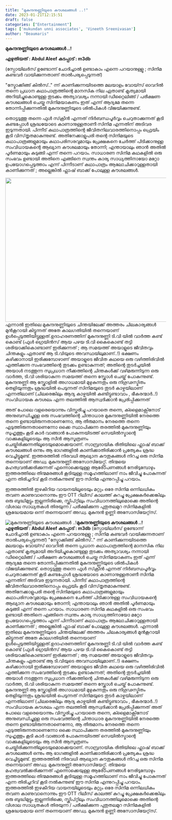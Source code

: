 ```yaml
---
title: "മുകുന്ദനുണ്ണിയുടെ കൗശലങ്ങൾ ..!"
date: 2023-01-21T12:15:51
draft: false
categories: ["Entertainment"]
tags: ['mukundan unni associates', 'Vineeth Sreenivasan']
author: "Beaumaris"
---
```


<strong>മുകുന്ദനുണ്ണിയുടെ കൗശലങ്ങൾ ..!</strong>

<strong>എഴുതിയത് : Abdul Aleef</strong>
<strong>കടപ്പാട് : m3db</strong>

(സ്പോയിലർസ് ഉണ്ടോന്ന് ചോദിച്ചാൽ ഉണ്ടാകാം എന്നെ പറയാനുള്ളൂ ; സിനിമ കണ്ടവർ വായിക്കുന്നതാണ് താൽപര്യപ്പെടുന്നത്)

"സ്മോക്കിങ്ങ് കിൽസ്.." ന്ന് കാണിക്കുന്നയിടത്തെ മലയാളം വോയ്സ് ഓവറിൽ തന്നെ പ്രധാന കഥാപാത്രത്തിന്റെ മാനസിക നില ഏതാണ്ട് കൃത്യമായി അറിയിച്ചുകൊണ്ടുള്ള തുടക്കം അത്യാവശ്യം നന്നായി ഡീറ്റൈലിങ്ങ് / പരീക്ഷണ കൗശലങ്ങൾ ചെയ്ത സിനിമയാകണം ഇത് എന്ന് ആദ്യമേ തന്നെ തോന്നിപ്പിക്കുന്നതിൽ മുകുന്ദനുണ്ണിയുടെ ശിൽപികൾ വിജയിക്കുന്നുണ്ട്.

തൊട്ടടുത്തു തന്നെ ഫുൾ സ്‌ക്രീൻ എന്നത് നിർബന്ധപൂർവ്വം ചെറുതാക്കുന്നത് കൂടി കണ്ടപ്പോൾ ശ്രദ്ധയോടെ കാണാനുള്ളതാണീ സിനിമ എന്നതിന് അടിവര ഇടുന്നതായി. പിന്നീട് കഥാപാത്രത്തിന്റെ ജീവിതനിലവാരത്തിനൊപ്പം ഫ്രെയിം കൂടി വിസ്‌തൃതമാകുന്നുണ്ട്. അതിനേക്കാളുപരി തന്റെ സിനിമയുടെ കഥാപാത്രങ്ങളുമായും കഥാപരിസരവുമായും പ്രേക്ഷകനെ ചേർത്ത് പിടിക്കാനുള്ള സംവിധായകന്റെ ആഖ്യാന കൗശലമായും തോന്നി; എന്തായാലും ഞാൻ അതിൽ പൂർണമായും കുടുങ്ങി എന്ന് തന്നെ പറയാം.
സാധാരണ സിനിമ കഥകളിൽ ഒരു സംഭവം ഉണ്ടായി അതിനെ എങ്ങിനെ സ്വന്തം കാര്യ സാധ്യത്തിനായോ മറ്റോ ഉപയോഗപ്പെടുത്താം എന്ന് പിന്നീടാണ് കഥാപാത്രം ആലോചിക്കാറുള്ളതായി കാണിക്കുന്നത് ; അല്ലെങ്കിൽ ഫ്ലാഷ് ബാക്ക് പോലുള്ള കൗശലങ്ങൾ.

<img class="size-large wp-image-380290 aligncenter" src="https://cdn.boolokam.com/articles/2023/01/ddqqq-1-1024x576.webp" alt="" width="800" height="450" />എന്നാൽ ഇതിലെ മുകുന്ദനുണ്ണിയുടെ ചിന്തയിലേക്ക് അത്തരം ചിലകാര്യങ്ങൾ മുൻകൂറായി കിട്ടുന്നത് അതേ കാലഗതിയിൽ തന്നെയാണ് ഉൾപ്പെടുത്തിയിട്ടുള്ളത്.ഉദാഹരണത്തിന് മുകുന്ദനുണ്ണി ടി.വി യിൽ വാർത്ത കണ്ട് കൊണ്ട് (ഫുൾ ഗ്രെയിൻസ് ആയ പഴയ ടി.വി കൈകൊണ്ട് തട്ടി ശരിയാക്കികൊണ്ടാണ് ഇരിക്കുന്നത് ; ആ സമയത്ത് അയാളുടെ ജീവിതവും ചിന്തകളും ഏതാണ്ട് ആ ടി.വിയുടെ അവസ്ഥയിലുമാണ്..!) ഭക്ഷണം കഴിക്കാനായി ഇരിക്കുമ്പോഴാണ് അയാളുടെ ജീവിത കഥയെ ഒരു വഴിത്തിരിവിൽ എത്തിക്കുന്ന സംഭവത്തിന്റെ തുടക്കം ഉണ്ടാകുന്നത്; അതിന്റെ തുടർച്ചയിൽ അയാൾ നടത്തുന്ന സുപ്രധാന നീക്കത്തിന്റെ ചിന്തകൾക്ക് വഴിമരുന്നിടുന്ന ഒരു വാർത്ത, ടി.വി ശരിയാകുന്ന സമയത്ത് തന്നെ സ്ക്രോൾ ചെയ്ത് പോകുന്നുണ്ട്. മുകുന്ദനുണ്ണി ആ സ്ക്രോളിൽ അഗാധമായി മുഴുകുന്നതും ഒരു നിഗൂഢസ്മിതം തെളിയുന്നതും ശ്രദ്ധയിൽ പെടുന്നത് സിനിമയുടെ തുടർ കാഴ്ചയിലാണ് എന്നതിലാണ് (ചിലരെങ്കിലും ആദ്യ കാഴ്ചയിൽ കണ്ടിട്ടുണ്ടാവാം , ഭീകരന്മാർ..!) സംവിധായക കൗശലം എന്ന തലത്തിൽ ആസ്വദിക്കാൻ പ്രേരിപ്പിക്കുന്നത്

അത്‌ പോലെ വളരെയൊന്നും വിസ്തരിച്ചു പറയാതെ തന്നെ, ക്ളൈമാക്സിനോട് അനുബന്ധിച്ചുള്ള ഒരു സംഭവത്തിന്റെ ചിന്താധാര മുകുന്ദനുണ്ണിയിൽ നേരത്തെ തന്നെ ഉണ്ടായിരുന്നതാണെന്നോ, ആ തീരുമാനം നേരത്തെ തന്നെ എടുത്തിരുന്നതാണെന്നോ ഒക്കെ സ്ഥാപിക്കുന്ന തരത്തിൽ മുകുന്ദനുണ്ണിയും സുഹൃത്തും കൂടി കാർ വാങ്ങാൻ പോകുന്നയിടത്ത് സെയിൽസ്മാന്റെ വാക്കുകളിലൂടെയും ആ സീൻ ആസൂത്രണം ചെയ്തിരിക്കുന്നതിലൂടെയുമൊക്കെയാണ്. സാമ്പ്രദായിക രീതിയിലെ ഫ്ലാഷ് ബാക്ക് കൗശലങ്ങൾ ഒന്നും ആ ഭാഗങ്ങളിൽ കാണിക്കാതിരിക്കാൻ പ്രത്യേകം ശ്രദ്ധ വെച്ചിട്ടുമുണ്ട്. ഇത്തരത്തിൽ നിരവധി ആഖ്യാന കൗതുകങ്ങൾ നിറച്ച ഒരു സിനിമ തന്നെയാണ് അഡ്വ. മുകുന്ദനുണ്ണി അസോസിയേറ്റ്സ്. തിന്മയെ മഹത്വവൽക്കരിക്കുന്നത് എന്നൊക്കെയുള്ള ആരോപണങ്ങൾ നേരിടുമ്പോഴും ഇത്തരത്തിലെ തിന്മമരങ്ങൾ കൂടിയുള്ള സമൂഹത്തിലാണ് നാം ജീവിച്ചു പോകുന്നത് എന്ന തിരിച്ചറിവ് കൂടി നൽകുന്നുണ്ട് ഈ സിനിമ എന്നുറപ്പിച്ചു പറയാം.

ഇത്തരത്തിൽ ഇഴകീറിയ വായനയിലൂടെയും മറ്റും ഒരേ സിനിമ ഒന്നിലധികം തവണ കാണുവാനൊന്നും ഈ OTT റിലീസ് കാലത്ത് കുറച്ചു പ്രേക്ഷകർക്കെങ്കിലും ഒരു ബുദ്ധിമുട്ടും ഇല്ലന്നിരിക്കെ, സ്ക്രിപ്റ്റിലും സംവിധാനത്തിലുമൊക്കെ അതിന്റെ വിശാല സാധ്യതകൾ തിരയുന്ന / പരീക്ഷിക്കുന്ന പുതുതലമുറ സിനിമകളിൽ ശ്രദ്ധേയമായ ഒന്ന് തന്നെയാണ് അഡ്വ. മുകുന്ദൻ ഉണ്ണി അസോസിയേറ്റ്‌സ്.


![മുകുന്ദനുണ്ണിയുടെ കൗശലങ്ങൾ ..!](https://cdn.boolokam.com/articles/2023/01/ddqqq-1-1024x576.webp)**മുകുന്ദനുണ്ണിയുടെ കൗശലങ്ങൾ ..!** **എഴുതിയത് : Abdul Aleef** **കടപ്പാട് : m3db** (സ്പോയിലർസ് ഉണ്ടോന്ന് ചോദിച്ചാൽ ഉണ്ടാകാം എന്നെ പറയാനുള്ളൂ ; സിനിമ കണ്ടവർ വായിക്കുന്നതാണ് താൽപര്യപ്പെടുന്നത്) "സ്മോക്കിങ്ങ് കിൽസ്.." ന്ന് കാണിക്കുന്നയിടത്തെ മലയാളം വോയ്സ് ഓവറിൽ തന്നെ പ്രധാന കഥാപാത്രത്തിന്റെ മാനസിക നില ഏതാണ്ട് കൃത്യമായി അറിയിച്ചുകൊണ്ടുള്ള തുടക്കം അത്യാവശ്യം നന്നായി ഡീറ്റൈലിങ്ങ് / പരീക്ഷണ കൗശലങ്ങൾ ചെയ്ത സിനിമയാകണം ഇത് എന്ന് ആദ്യമേ തന്നെ തോന്നിപ്പിക്കുന്നതിൽ മുകുന്ദനുണ്ണിയുടെ ശിൽപികൾ വിജയിക്കുന്നുണ്ട്. തൊട്ടടുത്തു തന്നെ ഫുൾ സ്‌ക്രീൻ എന്നത് നിർബന്ധപൂർവ്വം ചെറുതാക്കുന്നത് കൂടി കണ്ടപ്പോൾ ശ്രദ്ധയോടെ കാണാനുള്ളതാണീ സിനിമ എന്നതിന് അടിവര ഇടുന്നതായി. പിന്നീട് കഥാപാത്രത്തിന്റെ ജീവിതനിലവാരത്തിനൊപ്പം ഫ്രെയിം കൂടി വിസ്‌തൃതമാകുന്നുണ്ട്. അതിനേക്കാളുപരി തന്റെ സിനിമയുടെ കഥാപാത്രങ്ങളുമായും കഥാപരിസരവുമായും പ്രേക്ഷകനെ ചേർത്ത് പിടിക്കാനുള്ള സംവിധായകന്റെ ആഖ്യാന കൗശലമായും തോന്നി; എന്തായാലും ഞാൻ അതിൽ പൂർണമായും കുടുങ്ങി എന്ന് തന്നെ പറയാം. സാധാരണ സിനിമ കഥകളിൽ ഒരു സംഭവം ഉണ്ടായി അതിനെ എങ്ങിനെ സ്വന്തം കാര്യ സാധ്യത്തിനായോ മറ്റോ ഉപയോഗപ്പെടുത്താം എന്ന് പിന്നീടാണ് കഥാപാത്രം ആലോചിക്കാറുള്ളതായി കാണിക്കുന്നത് ; അല്ലെങ്കിൽ ഫ്ലാഷ് ബാക്ക് പോലുള്ള കൗശലങ്ങൾ. എന്നാൽ ഇതിലെ മുകുന്ദനുണ്ണിയുടെ ചിന്തയിലേക്ക് അത്തരം ചിലകാര്യങ്ങൾ മുൻകൂറായി കിട്ടുന്നത് അതേ കാലഗതിയിൽ തന്നെയാണ് ഉൾപ്പെടുത്തിയിട്ടുള്ളത്.ഉദാഹരണത്തിന് മുകുന്ദനുണ്ണി ടി.വി യിൽ വാർത്ത കണ്ട് കൊണ്ട് (ഫുൾ ഗ്രെയിൻസ് ആയ പഴയ ടി.വി കൈകൊണ്ട് തട്ടി ശരിയാക്കികൊണ്ടാണ് ഇരിക്കുന്നത് ; ആ സമയത്ത് അയാളുടെ ജീവിതവും ചിന്തകളും ഏതാണ്ട് ആ ടി.വിയുടെ അവസ്ഥയിലുമാണ്..!) ഭക്ഷണം കഴിക്കാനായി ഇരിക്കുമ്പോഴാണ് അയാളുടെ ജീവിത കഥയെ ഒരു വഴിത്തിരിവിൽ എത്തിക്കുന്ന സംഭവത്തിന്റെ തുടക്കം ഉണ്ടാകുന്നത്; അതിന്റെ തുടർച്ചയിൽ അയാൾ നടത്തുന്ന സുപ്രധാന നീക്കത്തിന്റെ ചിന്തകൾക്ക് വഴിമരുന്നിടുന്ന ഒരു വാർത്ത, ടി.വി ശരിയാകുന്ന സമയത്ത് തന്നെ സ്ക്രോൾ ചെയ്ത് പോകുന്നുണ്ട്. മുകുന്ദനുണ്ണി ആ സ്ക്രോളിൽ അഗാധമായി മുഴുകുന്നതും ഒരു നിഗൂഢസ്മിതം തെളിയുന്നതും ശ്രദ്ധയിൽ പെടുന്നത് സിനിമയുടെ തുടർ കാഴ്ചയിലാണ് എന്നതിലാണ് (ചിലരെങ്കിലും ആദ്യ കാഴ്ചയിൽ കണ്ടിട്ടുണ്ടാവാം , ഭീകരന്മാർ..!) സംവിധായക കൗശലം എന്ന തലത്തിൽ ആസ്വദിക്കാൻ പ്രേരിപ്പിക്കുന്നത് അത്‌ പോലെ വളരെയൊന്നും വിസ്തരിച്ചു പറയാതെ തന്നെ, ക്ളൈമാക്സിനോട് അനുബന്ധിച്ചുള്ള ഒരു സംഭവത്തിന്റെ ചിന്താധാര മുകുന്ദനുണ്ണിയിൽ നേരത്തെ തന്നെ ഉണ്ടായിരുന്നതാണെന്നോ, ആ തീരുമാനം നേരത്തെ തന്നെ എടുത്തിരുന്നതാണെന്നോ ഒക്കെ സ്ഥാപിക്കുന്ന തരത്തിൽ മുകുന്ദനുണ്ണിയും സുഹൃത്തും കൂടി കാർ വാങ്ങാൻ പോകുന്നയിടത്ത് സെയിൽസ്മാന്റെ വാക്കുകളിലൂടെയും ആ സീൻ ആസൂത്രണം ചെയ്തിരിക്കുന്നതിലൂടെയുമൊക്കെയാണ്. സാമ്പ്രദായിക രീതിയിലെ ഫ്ലാഷ് ബാക്ക് കൗശലങ്ങൾ ഒന്നും ആ ഭാഗങ്ങളിൽ കാണിക്കാതിരിക്കാൻ പ്രത്യേകം ശ്രദ്ധ വെച്ചിട്ടുമുണ്ട്. ഇത്തരത്തിൽ നിരവധി ആഖ്യാന കൗതുകങ്ങൾ നിറച്ച ഒരു സിനിമ തന്നെയാണ് അഡ്വ. മുകുന്ദനുണ്ണി അസോസിയേറ്റ്സ്. തിന്മയെ മഹത്വവൽക്കരിക്കുന്നത് എന്നൊക്കെയുള്ള ആരോപണങ്ങൾ നേരിടുമ്പോഴും ഇത്തരത്തിലെ തിന്മമരങ്ങൾ കൂടിയുള്ള സമൂഹത്തിലാണ് നാം ജീവിച്ചു പോകുന്നത് എന്ന തിരിച്ചറിവ് കൂടി നൽകുന്നുണ്ട് ഈ സിനിമ എന്നുറപ്പിച്ചു പറയാം. ഇത്തരത്തിൽ ഇഴകീറിയ വായനയിലൂടെയും മറ്റും ഒരേ സിനിമ ഒന്നിലധികം തവണ കാണുവാനൊന്നും ഈ OTT റിലീസ് കാലത്ത് കുറച്ചു പ്രേക്ഷകർക്കെങ്കിലും ഒരു ബുദ്ധിമുട്ടും ഇല്ലന്നിരിക്കെ, സ്ക്രിപ്റ്റിലും സംവിധാനത്തിലുമൊക്കെ അതിന്റെ വിശാല സാധ്യതകൾ തിരയുന്ന / പരീക്ഷിക്കുന്ന പുതുതലമുറ സിനിമകളിൽ ശ്രദ്ധേയമായ ഒന്ന് തന്നെയാണ് അഡ്വ. മുകുന്ദൻ ഉണ്ണി അസോസിയേറ്റ്‌സ്.
